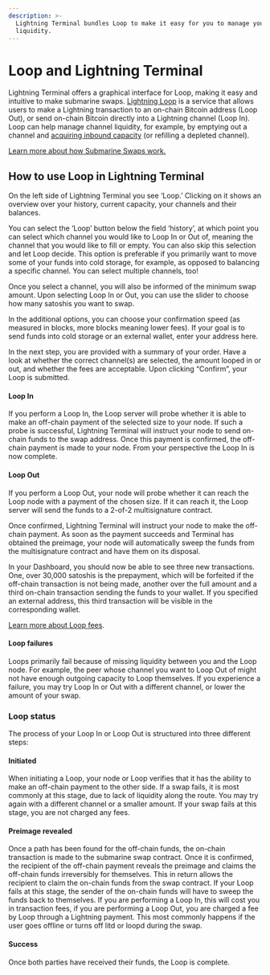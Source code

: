 ```yaml
---
description: >-
  Lightning Terminal bundles Loop to make it easy for you to manage your channel
  liquidity.
---
```


# Loop and Lightning Terminal

Lightning Terminal offers a graphical interface for Loop, making it easy and intuitive to make submarine swaps. [Lightning Loop](../loop/) is a service that allows users to make a Lightning transaction to an on-chain Bitcoin address (Loop Out), or send on-chain Bitcoin directly into a Lightning channel (Loop In).\
Loop can help manage channel liquidity, for example, by emptying out a channel and [acquiring inbound capacity](../../the-lightning-network/liquidity/how-to-get-inbound-capacity-on-the-lightning-network.md) (or refilling a depleted channel).

[Learn more about how Submarine Swaps work.](../../the-lightning-network/lightning-overview/understanding-submarine-swaps.md)

## How to use Loop in Lightning Terminal <a href="#docs-internal-guid-eae8e6fb-7fff-9fc5-7155-0aae66bbe668" id="docs-internal-guid-eae8e6fb-7fff-9fc5-7155-0aae66bbe668"></a>

On the left side of Lightning Terminal you see ‘Loop.’ Clicking on it shows an overview over your history, current capacity, your channels and their balances.&#x20;

You can select the ‘Loop’ button below the field ‘history’, at which point you can select which channel you would like to Loop In or Out of, meaning the channel that you would like to fill or empty. You can also skip this selection and let Loop decide. This option is preferable if you primarily want to move some of your funds into cold storage, for example, as opposed to balancing a specific channel. You can select multiple channels, too!

Once you select a channel, you will also be informed of the minimum swap amount. Upon selecting Loop In or Out, you can use the slider to choose how many satoshis you want to swap.

In the additional options, you can choose your confirmation speed (as measured in blocks, more blocks meaning lower fees). If your goal is to send funds into cold storage or an external wallet, enter your address here.

In the next step, you are provided with a summary of your order. Have a look at whether the correct channel(s) are selected, the amount looped in or out, and whether the fees are acceptable. Upon clicking “Confirm”, your Loop is submitted.

#### Loop In

If you perform a Loop In, the Loop server will probe whether it is able to make an off-chain payment of the selected size to your node. If such a probe is successful, Lightning Terminal will instruct your node to send on-chain funds to the swap address. Once this payment is confirmed, the off-chain payment is made to your node. From your perspective the Loop In is now complete.

#### Loop Out

If you perform a Loop Out, your node will probe whether it can reach the Loop node with a payment of the chosen size. If it can reach it, the Loop server will send the funds to a 2-of-2 multisignature contract.

Once confirmed, Lightning Terminal will instruct your node to make the off-chain payment. As soon as the payment succeeds and Terminal has obtained the preimage, your node will automatically sweep the funds from the multisignature contract and have them on its disposal.

In your Dashboard, you should now be able to see three new transactions. One, over 30,000 satoshis is the prepayment, which will be forfeited if the off-chain transaction is not being made, another over the full amount and a third on-chain transaction sending the funds to your wallet. If you specified an external address, this third transaction will be visible in the corresponding wallet.

[Learn more about Loop fees](loop-fees.md).

#### Loop failures <a href="#docs-internal-guid-322553ac-7fff-f559-9670-7d14f9cf1697" id="docs-internal-guid-322553ac-7fff-f559-9670-7d14f9cf1697"></a>

Loops primarily fail because of missing liquidity between you and the Loop node. For example, the peer whose channel you want to Loop Out of might not have enough outgoing capacity to Loop themselves. If you experience a failure, you may try Loop In or Out with a different channel, or lower the amount of your swap.

### Loop status <a href="#docs-internal-guid-386c8c7b-7fff-759e-997e-a636a509508e" id="docs-internal-guid-386c8c7b-7fff-759e-997e-a636a509508e"></a>

The process of your Loop In or Loop Out is structured into three different steps:

#### Initiated

When initiating a Loop, your node or Loop verifies that it has the ability to make an off-chain payment to the other side. If a swap fails, it is most commonly at this stage, due to lack of liquidity along the route. You may try again with a different channel or a smaller amount. If your swap fails at this stage, you are not charged any fees.

#### Preimage revealed

Once a path has been found for the off-chain funds, the on-chain transaction is made to the submarine swap contract. Once it is confirmed, the recipient of the off-chain payment reveals the preimage and claims the off-chain funds irreversibly for themselves. This in return allows the recipient to claim the on-chain funds from the swap contract. If your Loop fails at this stage, the sender of the on-chain funds will have to sweep the funds back to themselves. If you are performing a Loop In, this will cost you in transaction fees, if you are performing a Loop Out, you are charged a fee by Loop through a Lightning payment. This most commonly happens if the user goes offline or turns off litd or loopd during the swap.

#### Success

Once both parties have received their funds, the Loop is complete.
